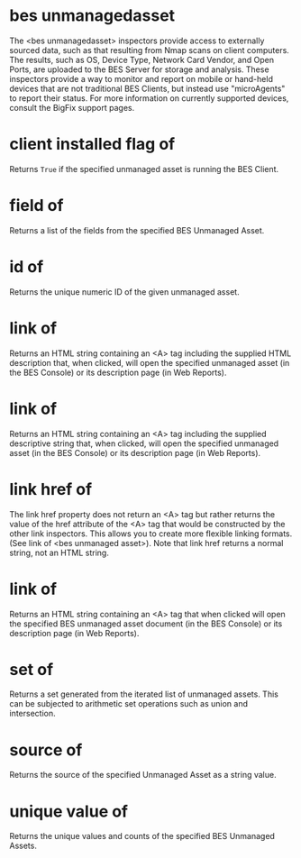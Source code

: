 # bes unmanagedasset

The &lt;bes unmanagedasset&gt; inspectors provide access to externally sourced data, such as that resulting from Nmap scans on client computers. The results, such as OS, Device Type, Network Card Vendor, and Open Ports, are uploaded to the BES Server for storage and analysis. These inspectors provide a way to monitor and report on mobile or hand-held devices that are not traditional BES Clients, but instead use &quot;microAgents&quot; to report their status. For more information on currently supported devices, consult the BigFix support pages.

# client installed flag of <bes unmanagedasset>

Returns `True` if the specified unmanaged asset is running the BES Client.

# field of <bes unmanagedasset>

Returns a list of the fields from the specified BES Unmanaged Asset.

# id of <bes unmanagedasset>

Returns the unique numeric ID of the given unmanaged asset.

# link <html> of <bes unmanagedasset>

Returns an HTML string containing an &lt;A&gt; tag including the supplied HTML description that, when clicked, will open the specified unmanaged asset (in the BES Console) or its description page (in Web Reports).

# link <string> of <bes unmanagedasset>

Returns an HTML string containing an &lt;A&gt; tag including the supplied descriptive string that, when clicked, will open the specified unmanaged asset (in the BES Console) or its description page (in Web Reports).

# link href of <bes unmanagedasset>

The link href property does not return an &lt;A&gt; tag but rather returns the value of the href attribute of the &lt;A&gt; tag that would be constructed by the other link inspectors. This allows you to create more flexible linking formats. (See link of &lt;bes unmanaged asset&gt;). Note that link href returns a normal string, not an HTML string.

# link of <bes unmanagedasset>

Returns an HTML string containing an &lt;A&gt; tag that when clicked will open the specified BES unmanaged asset document (in the BES Console) or its description page (in Web Reports).

# set of <bes unmanagedasset>

Returns a set generated from the iterated list of unmanaged assets. This can be subjected to arithmetic set operations such as union and intersection.

# source of <bes unmanagedasset>

Returns the source of the specified Unmanaged Asset as a string value.

# unique value of <bes unmanagedasset>

Returns the unique values and counts of the specified BES Unmanaged Assets.
